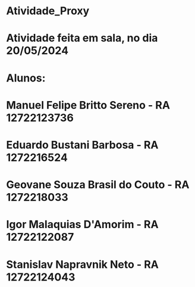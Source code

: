 # Atividade_Proxy

# Atividade feita em sala, no dia 20/05/2024

# Alunos:
# Manuel Felipe Britto Sereno - RA 12722123736
# Eduardo Bustani Barbosa - RA 1272216524
# Geovane Souza Brasil do Couto - RA 1272218033
# Igor Malaquias D'Amorim - RA 12722122087
# Stanislav Napravnik Neto - RA 12722124043
